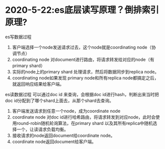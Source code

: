# 2020-5-22:es底层读写原理？倒排索引原理?
es写数据过程

1. 客户端选择一个node发送请求过去，这个node就是coordinating node（协调节点）
2. coordinating node 对document进行路由，将请求转发给对应的node（有primary shard）
3. 实际的node上的primary shard 处理请求，然后将数据同步到replica node。
4. coordinating node如果发现 primary node和所有replica node都搞定之后，就返回响应结果给客户端。

es读数据过程
可以通过doc id 来查询，会根据doc id进行hash，判断出来当时把doc id分配到了哪个shard上面去，从那个shard去查询。

1. 客户端发送请求到任意一个node，成为coordinate node
2. coordinate node 对doc id进行哈希路由，将请求转发到对应node，此时会使用round-robin随机轮询算法，在primary shard 以及其所有replica中随机选择一个，让读请求负载均衡。
3. 接收请求的node返回document给coordinate node。
4. coordinate node返回document给客户端。